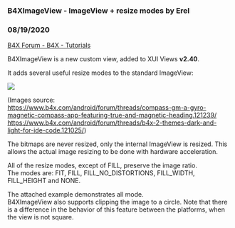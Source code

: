 ###  B4XImageView - ImageView + resize modes by Erel
### 08/19/2020
[B4X Forum - B4X - Tutorials](https://www.b4x.com/android/forum/threads/121359/)

B4XImageView is a new custom view, added to XUI Views **v2.40**.  
  
It adds several useful resize modes to the standard ImageView:  
  
![](https://www.b4x.com/android/forum/attachments/98780)  
  
(Images source:  
<https://www.b4x.com/android/forum/threads/compass-gm-a-gyro-magnetic-compass-app-featuring-true-and-magnetic-heading.121239/>  
<https://www.b4x.com/android/forum/threads/b4x-2-themes-dark-and-light-for-ide-code.121025/>)  
  
The bitmaps are never resized, only the internal ImageView is resized. This allows the actual image resizing to be done with hardware acceleration.  
  
All of the resize modes, except of FILL, preserve the image ratio.  
The modes are: FIT, FILL, FILL\_NO\_DISTORTIONS, FILL\_WIDTH, FILL\_HEIGHT and NONE.  
  
The attached example demonstrates all mode.  
B4XImageView also supports clipping the image to a circle. Note that there is a difference in the behavior of this feature between the platforms, when the view is not square.